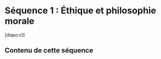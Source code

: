 # Séquence 1 : Éthique et philosophie morale


[diapo:s1]

## Contenu de cette séquence

<script>subPages()</script>